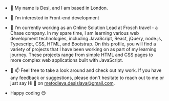 - 👋 My name is Desi, and I am based in London.

- 👀 I’m interested in Front-end development

- 🌱 I’m currently working as an Online Solution Lead at Frosch travel - a Chase company. In my spare time, I am learning various web development technologies, including JavaScript, React, jQuery, node.js, Typescript, CSS, HTML, and Bootstrap. On this profile, you will find a variety of projects that I have been working on as part of my learning journey. These projects range from simple HTML and CSS pages to more complex web applications built with JavaScript.

-  💬 📫 Feel free to take a look around and check out my work. If you have any feedback or suggestions, please don't hesitate to reach out to me or just say Hi 👋 on metodieva.desislava@gmail.com. 

-  Happy coding 😊





